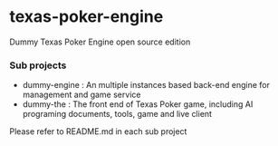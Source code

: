 # texas-poker-engine
Dummy Texas Poker Engine open source edition

### Sub projects
* dummy-engine : An multiple instances based back-end engine for management and game service
* dummy-the : The front end of Texas Poker game, including AI programing documents, tools, game and live client

Please refer to README.md in each sub project
